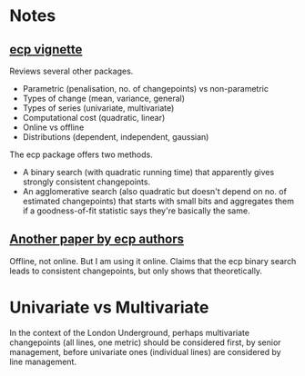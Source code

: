 # Notes

## [ecp vignette](https://cran.r-project.org/web/packages/ecp/vignettes/ecp.pdf)

Reviews several other packages.

* Parametric (penalisation, no. of changepoints) vs non-parametric
* Types of change (mean, variance, general)
* Types of series (univariate, multivariate)
* Computational cost (quadratic, linear)
* Online vs offline
* Distributions (dependent, independent, gaussian)

The ecp package offers two methods.

* A binary search (with quadratic running time) that apparently gives strongly
  consistent changepoints.
* An agglomerative search (also quadratic but doesn't depend on no. of estimated
  changepoints) that starts with small bits and aggregates them if a
  goodness-of-fit statistic says they're basically the same.

## [Another paper by ecp authors](https://arxiv.org/pdf/1306.4933.pdf)

Offline, not online.  But I am using it online.  Claims that the ecp binary
search leads to consistent changepoints, but only shows that theoretically.

# Univariate vs Multivariate

In the context of the London Underground, perhaps multivariate changepoints (all
lines, one metric) should be considered first, by senior management, before
univariate ones (individual lines) are considered by line management.
